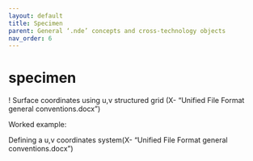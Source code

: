 ```yaml
---
layout: default
title: Specimen
parent: General ‘.nde’ concepts and cross-technology objects 
nav_order: 6
---
```


# specimen 

! Surface coordinates using u,v structured grid (X- “Unified File Format general conventions.docx”) 

Worked example: 

Defining a u,v coordinates system(X- “Unified File Format general conventions.docx”) 